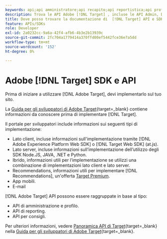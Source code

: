 ```yaml
---
keywords: api;api amministratore;api recapito;api reportistica;api profilo;api profilo
description: Trova le API Adobe [!DNL Target] , incluse le API Admin, Delivery, Reporting e Profile.
title: Dove posso trovare la documentazione di  [!DNL Target] API e SDK?
feature: APIs/SDKs
role: Developer
exl-id: 2a0232cc-9a6a-42f4-afb6-4b3e2b13939c
source-git-commit: 2fc704a1779414a370ffd00ef5442fce36e7a5dd
workflow-type: tm+mt
source-wordcount: '152'
ht-degree: 0%

---
```


# Adobe [!DNL Target] SDK e API

Prima di iniziare a utilizzare [!DNL Adobe Target], devi implementarlo sul tuo sito.

La [Guida per gli sviluppatori di Adobe Target](https://experienceleague.adobe.com/docs/target-dev/developer/overview.html?lang=it){target=_blank} contiene informazioni da conoscere prima di implementare [!DNL Target].

Il portale per sviluppatori include informazioni sui seguenti tipi di implementazione:

* Lato client, incluse informazioni sull&#39;implementazione tramite [!DNL Adobe Experience Platform Web SDK] o [!DNL Target Web SDK] (at.js).
* Lato server, incluse informazioni sull’implementazione dell’utilizzo degli SDK Node.JS, JAVA, .NET e Python.
* Ibrido, informazioni utili per l’implementazione se utilizzi una combinazione di implementazioni lato client e lato server.
* Recommendations, informazioni utili per implementare [!DNL Recommendations], un&#39;offerta [Target Premium](/help/main/c-intro/intro.md#premium).
* App mobili.
* E-mail

[!DNL Adobe Target] API possono essere raggruppate in base al tipo:

* API di amministrazione e profilo.
* API di reporting.
* API per consigli.

Per ulteriori informazioni, vedere [Panoramica API di Target](https://experienceleague.adobe.com/docs/target-dev/developer/implementation/before-implement/considerations-before-you-implement-target.html){target=_blank} nella [Guida per gli sviluppatori di Adobe Target](https://experienceleague.adobe.com/docs/target-dev/developer/overview.html?lang=en){target=_blank}.
